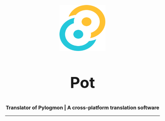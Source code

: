 <div align="center">
    <img width="150" height="150" alt="Logo" src="public/tauri.svg"/>
    <h2 align="center" style="font-size:50px"><b>Pot</b></h2>
    <h3 align="center">Translator of Pylogmon | A cross-platform translation software</h3>
    <hr>
</div>